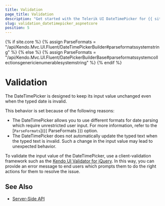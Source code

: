 ```yaml
---
title: Validation
page_title: Validation
description: "Get started with the Telerik UI DateTimePicker for {{ site.framework }} and learn how to implement validation rules for its input value."
slug: validation_datetimepicker_aspnetcore
position: 5
---
```

{% if site.core %}
    {% assign ParseFormats = "/api/Kendo.Mvc.UI.Fluent/DateTimePickerBuilder#parseformatssystemstring" %}
{% else %}
    {% assign ParseFormats = "/api/Kendo.Mvc.UI.Fluent/DatePickerBuilderBase#parseformatssystemcollectionsgenericienumerablesystemstring" %}
{% endif %}

# Validation

The DateTimePicker is designed to keep its input value unchanged even when the typed date is invalid.

This behavior is set because of the following reasons:
- The DateTimePicker allows you to use different formats for date parsing which require unrestricted user input. For more information, refer to the [`ParseFormats`]({{ ParseFormats }}) option.
- The DateTimePicker does not automatically update the typed text when the typed text is invalid. Such a change in the input value may lead to unexpected behavior.

To validate the input value of the DateTimePicker, use a client-validation framework such as the [Kendo UI Validator for jQuery](https://docs.telerik.com/kendo-ui/controls/editors/validator/overview). In this way, you can provide an error message to end users which prompts them to do the right actions for them to resolve the issue.

## See Also

* [Server-Side API](/api/datetimepicker)
